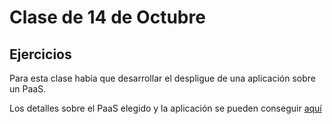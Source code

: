 Clase de 14 de Octubre
=====================

Ejercicios
----------

Para esta clase había que desarrollar el despligue de
una aplicación sobre un PaaS.

Los detalles sobre el PaaS elegido y la aplicación se pueden
conseguir [aquí](https://github.com/josecolella/Practica1IV/blob/master/README.md)

